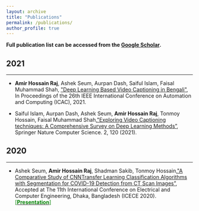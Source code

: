```yaml
---
layout: archive
title: "Publications"
permalink: /publications/
author_profile: true
---
```

**Full publication list can be accessed from the [Google Scholar](https://scholar.google.com/citations?user=QpmzDxsAAAAJ&hl=en).**

## 2021

---

- **Amir Hossain Raj**, Ashek Seum, Aurpan Dash, Saiful Islam, Faisal Muhammad Shah, ["Deep Learning Based  Video  Captioning  in  Bengali"](https://ieeexplore.ieee.org/abstract/document/9594154), In Proceedings of the 26th IEEE International Conference on Automation and Computing (ICAC), 2021.

- Saiful Islam, Aurpan Dash, Ashek Seum, **Amir Hossain Raj**, Tonmoy Hossain, Faisal Muhammad Shah,["Exploring Video Captioning techniques:  A Comprehensive Survey on Deep Learning Methods”](https://link.springer.com/article/10.1007/s42979-021-00487-x?wt_mc=Internal.Event.1.SEM.ArticleAuthorIncrementalIssue&utm_source=ArticleAuthorIncrementalIssue&utm_medium=email&utm_content=AA_en_06082018&ArticleAuthorIncrementalIssue_20210302), Springer Nature Computer Science. 2, 120 (2021).



## 2020

---

- Ashek Seum, **Amir Hossain Raj**, Shadman Sakib, Tonmoy Hossain,["A Comparative Study of CNNTransfer Learning Classification Algorithms with Segmentation for COVID-19 Detection from CT Scan Images”](https://ieeexplore.ieee.org/abstract/document/9393129), Accepted at The 11th International Conference on Electrical and Computer Engineering, Dhaka, Bangladesh (ICECE 2020).
[<span style ="color:Green"> [**Presentation**] </span>](https://amirraj.github.io/files/ICECE20_presentation.pdf) 